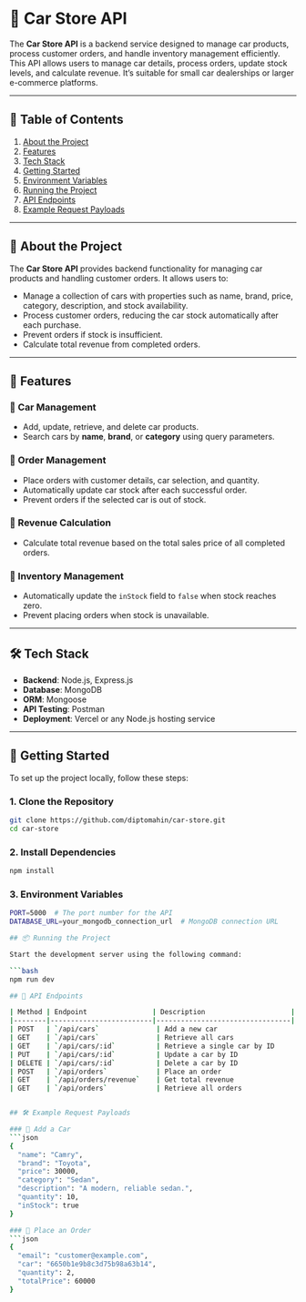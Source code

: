 # 🚗 Car Store API

The **Car Store API** is a backend service designed to manage car products, process customer orders, and handle inventory management efficiently. This API allows users to manage car details, process orders, update stock levels, and calculate revenue. It’s suitable for small car dealerships or larger e-commerce platforms.

---

## 📑 Table of Contents

1. [About the Project](#about-the-project)  
2. [Features](#features)  
3. [Tech Stack](#tech-stack)  
4. [Getting Started](#getting-started)  
5. [Environment Variables](#environment-variables)  
6. [Running the Project](#running-the-project)  
7. [API Endpoints](#api-endpoints)  
8. [Example Request Payloads](#example-request-payloads)  

---

## 🎯 About the Project

The **Car Store API** provides backend functionality for managing car products and handling customer orders. It allows users to:

- Manage a collection of cars with properties such as name, brand, price, category, description, and stock availability.
- Process customer orders, reducing the car stock automatically after each purchase.
- Prevent orders if stock is insufficient.
- Calculate total revenue from completed orders.

---

## 🚀 Features

### 🔹 Car Management
- Add, update, retrieve, and delete car products.
- Search cars by **name**, **brand**, or **category** using query parameters.

### 🔹 Order Management
- Place orders with customer details, car selection, and quantity.
- Automatically update car stock after each successful order.
- Prevent orders if the selected car is out of stock.

### 🔹 Revenue Calculation
- Calculate total revenue based on the total sales price of all completed orders.

### 🔹 Inventory Management
- Automatically update the `inStock` field to `false` when stock reaches zero.
- Prevent placing orders when stock is unavailable.

---

## 🛠️ Tech Stack

- **Backend**: Node.js, Express.js  
- **Database**: MongoDB  
- **ORM**: Mongoose  
- **API Testing**: Postman
- **Deployment**: Vercel or any Node.js hosting service  

---

## 🏁 Getting Started

To set up the project locally, follow these steps:

### 1. Clone the Repository
```bash
git clone https://github.com/diptomahin/car-store.git
cd car-store
```
### 2. Install Dependencies
```bash
npm install
```

### 3. Environment Variables
```bash
PORT=5000  # The port number for the API
DATABASE_URL=your_mongodb_connection_url  # MongoDB connection URL

## 📦 Running the Project

Start the development server using the following command:

```bash
npm run dev

## 🔧 API Endpoints

| Method | Endpoint                | Description                     |
|--------|-------------------------|---------------------------------|
| POST   | `/api/cars`              | Add a new car                   |
| GET    | `/api/cars`              | Retrieve all cars               |
| GET    | `/api/cars/:id`          | Retrieve a single car by ID     |
| PUT    | `/api/cars/:id`          | Update a car by ID              |
| DELETE | `/api/cars/:id`          | Delete a car by ID              |
| POST   | `/api/orders`            | Place an order                  |
| GET    | `/api/orders/revenue`    | Get total revenue               |
| GET    | `/api/orders`            | Retrieve all orders             |


## 🛠️ Example Request Payloads

### 🔸 Add a Car
```json
{
  "name": "Camry",
  "brand": "Toyota",
  "price": 30000,
  "category": "Sedan",
  "description": "A modern, reliable sedan.",
  "quantity": 10,
  "inStock": true
}

### 🔸 Place an Order
```json
{
  "email": "customer@example.com",
  "car": "6650b1e9b8c3d75b98a63b14",
  "quantity": 2,
  "totalPrice": 60000
}

